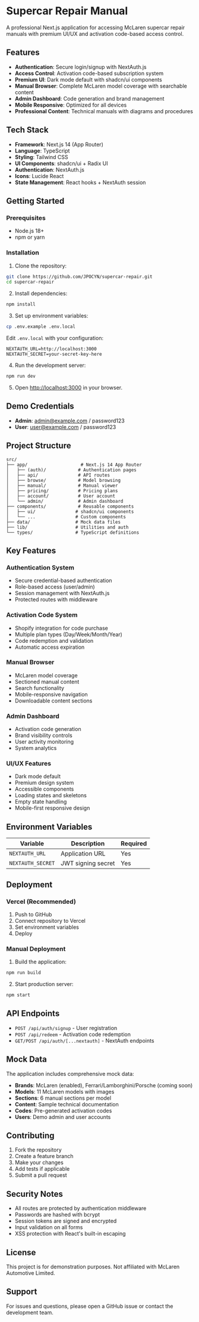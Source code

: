 # Supercar Repair Manual

A professional Next.js application for accessing McLaren supercar repair manuals with premium UI/UX and activation code-based access control.

## Features

- **Authentication**: Secure login/signup with NextAuth.js
- **Access Control**: Activation code-based subscription system
- **Premium UI**: Dark mode default with shadcn/ui components
- **Manual Browser**: Complete McLaren model coverage with searchable content
- **Admin Dashboard**: Code generation and brand management
- **Mobile Responsive**: Optimized for all devices
- **Professional Content**: Technical manuals with diagrams and procedures

## Tech Stack

- **Framework**: Next.js 14 (App Router)
- **Language**: TypeScript
- **Styling**: Tailwind CSS
- **UI Components**: shadcn/ui + Radix UI
- **Authentication**: NextAuth.js
- **Icons**: Lucide React
- **State Management**: React hooks + NextAuth session

## Getting Started

### Prerequisites

- Node.js 18+ 
- npm or yarn

### Installation

1. Clone the repository:
```bash
git clone https://github.com/JPOCYN/supercar-repair.git
cd supercar-repair
```

2. Install dependencies:
```bash
npm install
```

3. Set up environment variables:
```bash
cp .env.example .env.local
```

Edit `.env.local` with your configuration:
```env
NEXTAUTH_URL=http://localhost:3000
NEXTAUTH_SECRET=your-secret-key-here
```

4. Run the development server:
```bash
npm run dev
```

5. Open [http://localhost:3000](http://localhost:3000) in your browser.

## Demo Credentials

- **Admin**: admin@example.com / password123
- **User**: user@example.com / password123

## Project Structure

```
src/
├── app/                    # Next.js 14 App Router
│   ├── (auth)/            # Authentication pages
│   ├── api/               # API routes
│   ├── browse/            # Model browsing
│   ├── manual/            # Manual viewer
│   ├── pricing/           # Pricing plans
│   ├── account/           # User account
│   └── admin/             # Admin dashboard
├── components/            # Reusable components
│   ├── ui/               # shadcn/ui components
│   └── ...               # Custom components
├── data/                 # Mock data files
├── lib/                  # Utilities and auth
└── types/                # TypeScript definitions
```

## Key Features

### Authentication System
- Secure credential-based authentication
- Role-based access (user/admin)
- Session management with NextAuth.js
- Protected routes with middleware

### Activation Code System
- Shopify integration for code purchase
- Multiple plan types (Day/Week/Month/Year)
- Code redemption and validation
- Automatic access expiration

### Manual Browser
- McLaren model coverage
- Sectioned manual content
- Search functionality
- Mobile-responsive navigation
- Downloadable content sections

### Admin Dashboard
- Activation code generation
- Brand visibility controls
- User activity monitoring
- System analytics

### UI/UX Features
- Dark mode default
- Premium design system
- Accessible components
- Loading states and skeletons
- Empty state handling
- Mobile-first responsive design

## Environment Variables

| Variable | Description | Required |
|----------|-------------|----------|
| `NEXTAUTH_URL` | Application URL | Yes |
| `NEXTAUTH_SECRET` | JWT signing secret | Yes |

## Deployment

### Vercel (Recommended)

1. Push to GitHub
2. Connect repository to Vercel
3. Set environment variables
4. Deploy

### Manual Deployment

1. Build the application:
```bash
npm run build
```

2. Start production server:
```bash
npm start
```

## API Endpoints

- `POST /api/auth/signup` - User registration
- `POST /api/redeem` - Activation code redemption
- `GET/POST /api/auth/[...nextauth]` - NextAuth endpoints

## Mock Data

The application includes comprehensive mock data:

- **Brands**: McLaren (enabled), Ferrari/Lamborghini/Porsche (coming soon)
- **Models**: 11 McLaren models with images
- **Sections**: 6 manual sections per model
- **Content**: Sample technical documentation
- **Codes**: Pre-generated activation codes
- **Users**: Demo admin and user accounts

## Contributing

1. Fork the repository
2. Create a feature branch
3. Make your changes
4. Add tests if applicable
5. Submit a pull request

## Security Notes

- All routes are protected by authentication middleware
- Passwords are hashed with bcrypt
- Session tokens are signed and encrypted
- Input validation on all forms
- XSS protection with React's built-in escaping

## License

This project is for demonstration purposes. Not affiliated with McLaren Automotive Limited.

## Support

For issues and questions, please open a GitHub issue or contact the development team.
